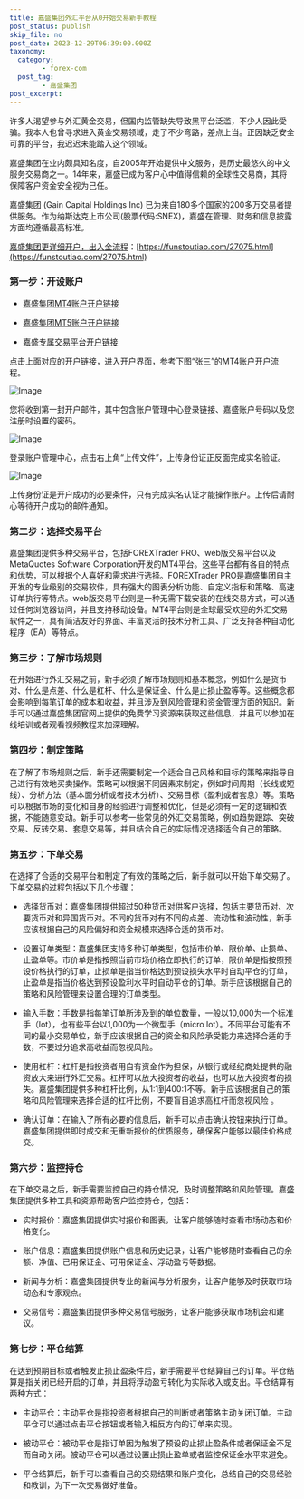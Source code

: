 ```yaml
---
title: 嘉盛集团外汇平台从0开始交易新手教程
post_status: publish
skip_file: no
post_date: 2023-12-29T06:39:00.000Z
taxonomy:
  category:
        - forex-com
  post_tag:
        - 嘉盛集团
post_excerpt: 
---
```

许多人渴望参与外汇黄金交易，但国内监管缺失导致黑平台泛滥，不少人因此受骗。我本人也曾寻求进入黄金交易领域，走了不少弯路，差点上当。正因缺乏安全可靠的平台，我迟迟未能踏入这个领域。

嘉盛集团在业内颇具知名度，自2005年开始提供中文服务，是历史最悠久的中文服务交易商之一。14年来，嘉盛已成为客户心中值得信赖的全球性交易商，其将保障客户资金安全视为己任。

嘉盛集团 (Gain Capital Holdings Inc) 已为来自180多个国家的200多万交易者提供服务。作为纳斯达克上市公司(股票代码:SNEX)，嘉盛在管理、财务和信息披露方面均遵循最高标准。

[嘉盛集团更详细开户，出入金流程](https://funstoutiao.com/27075.html)：[https://funstoutiao.com/27075.html](https://funstoutiao.com/27075.html)

### 第一步：开设账户

* [嘉盛集团MT4账户开户链接](https://s.ssgg.net/jsmt4)

* [嘉盛集团MT5账户开户链接](https://s.ssgg.net/jsmt5)

* [嘉盛专属交易平台开户链接](https://s.ssgg.net/js)

点击上面对应的开户链接，进入开户界面，参考下图“张三”的MT4账户开户流程。

![Image](https://prod-files-secure.s3.us-west-2.amazonaws.com/39ed1227-6d7d-4570-be36-9ccd4a2c4241/7a167aea-686b-400d-af59-4e18eb607a40/640.png?X-Amz-Algorithm=AWS4-HMAC-SHA256&X-Amz-Content-Sha256=UNSIGNED-PAYLOAD&X-Amz-Credential=ASIAZI2LB4664MARC3QQ%2F20250712%2Fus-west-2%2Fs3%2Faws4_request&X-Amz-Date=20250712T101308Z&X-Amz-Expires=3600&X-Amz-Security-Token=IQoJb3JpZ2luX2VjEOL%2F%2F%2F%2F%2F%2F%2F%2F%2F%2FwEaCXVzLXdlc3QtMiJGMEQCIBEdFCucduVI805sH6E3%2FgpFRBqDcR6Jp6CdrdoGwW0KAiBVE84%2FA6QCodGQZ3S2wiSYTxAeRv9TuG%2FTnluOWHk9KiqIBAjr%2F%2F%2F%2F%2F%2F%2F%2F%2F%2F8BEAAaDDYzNzQyMzE4MzgwNSIMH1L%2BW5ui%2B9z6hTmrKtwDxJMnN0yL5Wb5CbWNISobZE4FQzSZ6flT%2Bk9PrpMibOAiwOfQ30HmYV5ZdFE3brBfpjCwxhWKqioXs5fJWVH%2BGg6O%2BNojhDeNwjL7BQQiGIZ1nnCl2ayxUO1ZuQqJEcMT0JdSIYuFEMyYZhgs3jZjAYoAzcIAGCRHzuzTLmX5RwO5y0AB%2BBoe%2FJiKC7bl1%2FeeI%2B2TZnPruv4%2B7ugApBF5xA5jUUOOP87cl2QlQY5a13ZPv%2Fw6uICWnV%2Fp1DzZzMjCpkI7mmbD69gMrzFrmqiTYqGdStr%2BFJGzi%2FssbJNMGX%2BCrCsJCQfjddqY8Typ2xyh9TtpWaHdCBsCW7YHLXZmQMmEE663rR3cehVQGBB6uVsJdnLjsIydOxjjKLf%2FUZUqxH4890DwKeeBFyeFazgZHBOlqowKFNLk2T5NmbWgegSNhtmUwJyI2JvjXJNCLlrYrSqCYwZdbOXMdPsflmNHoR4IorKgi4a4Ei6SVdMkj15mRyKzpLqUIELvleIH9VC2AZil1AioGxCxZTjZ8ArdtGLjxEClPFSwHfcBAvYb%2FjKYFb7pyP9VAw3J7caTqAHsLlayWhvGno5v6FSJQCgTPhu7JkN0CbvQAZAbAHZWPiaMxWBVvLl7e5djoR4wseHIwwY6pgE0Z9sWsC%2FrVR2F%2BlGcXUVnTAghY3g9MRmk6JhvvnDUwSgt08IOvfEKVptd19%2Busmcn6TdKUV%2FdnKrUKM28OEqt29%2FwetOg7wjoLK95wcYidMLGqnEAEcKCwaYNymqMSw3I5ZbNY5otTOU4Zyjka7eF0l%2FfXjixDMdo6Hg5wB9NwhhNMofvk0YKQoDWitVvsBW0%2BvzdyAPgHPabqrNfSJad5kntt681&X-Amz-Signature=5212aaaa78855b5b7879aa484303003fa3e047cf4d92d7f6ceb41869949776b7&X-Amz-SignedHeaders=host&x-amz-checksum-mode=ENABLED&x-id=GetObject)

您将收到第一封开户邮件，其中包含账户管理中心登录链接、嘉盛账户号码以及您注册时设置的密码。

![Image](https://prod-files-secure.s3.us-west-2.amazonaws.com/39ed1227-6d7d-4570-be36-9ccd4a2c4241/eaa1c6b3-2877-4284-a0e1-530e222c27fb/image.png?X-Amz-Algorithm=AWS4-HMAC-SHA256&X-Amz-Content-Sha256=UNSIGNED-PAYLOAD&X-Amz-Credential=ASIAZI2LB4664MARC3QQ%2F20250712%2Fus-west-2%2Fs3%2Faws4_request&X-Amz-Date=20250712T101308Z&X-Amz-Expires=3600&X-Amz-Security-Token=IQoJb3JpZ2luX2VjEOL%2F%2F%2F%2F%2F%2F%2F%2F%2F%2FwEaCXVzLXdlc3QtMiJGMEQCIBEdFCucduVI805sH6E3%2FgpFRBqDcR6Jp6CdrdoGwW0KAiBVE84%2FA6QCodGQZ3S2wiSYTxAeRv9TuG%2FTnluOWHk9KiqIBAjr%2F%2F%2F%2F%2F%2F%2F%2F%2F%2F8BEAAaDDYzNzQyMzE4MzgwNSIMH1L%2BW5ui%2B9z6hTmrKtwDxJMnN0yL5Wb5CbWNISobZE4FQzSZ6flT%2Bk9PrpMibOAiwOfQ30HmYV5ZdFE3brBfpjCwxhWKqioXs5fJWVH%2BGg6O%2BNojhDeNwjL7BQQiGIZ1nnCl2ayxUO1ZuQqJEcMT0JdSIYuFEMyYZhgs3jZjAYoAzcIAGCRHzuzTLmX5RwO5y0AB%2BBoe%2FJiKC7bl1%2FeeI%2B2TZnPruv4%2B7ugApBF5xA5jUUOOP87cl2QlQY5a13ZPv%2Fw6uICWnV%2Fp1DzZzMjCpkI7mmbD69gMrzFrmqiTYqGdStr%2BFJGzi%2FssbJNMGX%2BCrCsJCQfjddqY8Typ2xyh9TtpWaHdCBsCW7YHLXZmQMmEE663rR3cehVQGBB6uVsJdnLjsIydOxjjKLf%2FUZUqxH4890DwKeeBFyeFazgZHBOlqowKFNLk2T5NmbWgegSNhtmUwJyI2JvjXJNCLlrYrSqCYwZdbOXMdPsflmNHoR4IorKgi4a4Ei6SVdMkj15mRyKzpLqUIELvleIH9VC2AZil1AioGxCxZTjZ8ArdtGLjxEClPFSwHfcBAvYb%2FjKYFb7pyP9VAw3J7caTqAHsLlayWhvGno5v6FSJQCgTPhu7JkN0CbvQAZAbAHZWPiaMxWBVvLl7e5djoR4wseHIwwY6pgE0Z9sWsC%2FrVR2F%2BlGcXUVnTAghY3g9MRmk6JhvvnDUwSgt08IOvfEKVptd19%2Busmcn6TdKUV%2FdnKrUKM28OEqt29%2FwetOg7wjoLK95wcYidMLGqnEAEcKCwaYNymqMSw3I5ZbNY5otTOU4Zyjka7eF0l%2FfXjixDMdo6Hg5wB9NwhhNMofvk0YKQoDWitVvsBW0%2BvzdyAPgHPabqrNfSJad5kntt681&X-Amz-Signature=34b603148972e80dbd38abffffe2478b299b19a409d4b0feba6aca0d7d1c7f90&X-Amz-SignedHeaders=host&x-amz-checksum-mode=ENABLED&x-id=GetObject)

登录账户管理中心，点击右上角“上传文件”，上传身份证正反面完成实名验证。

![Image](https://prod-files-secure.s3.us-west-2.amazonaws.com/39ed1227-6d7d-4570-be36-9ccd4a2c4241/54090639-09fc-46b4-a135-e0289f707147/image.png?X-Amz-Algorithm=AWS4-HMAC-SHA256&X-Amz-Content-Sha256=UNSIGNED-PAYLOAD&X-Amz-Credential=ASIAZI2LB4664MARC3QQ%2F20250712%2Fus-west-2%2Fs3%2Faws4_request&X-Amz-Date=20250712T101308Z&X-Amz-Expires=3600&X-Amz-Security-Token=IQoJb3JpZ2luX2VjEOL%2F%2F%2F%2F%2F%2F%2F%2F%2F%2FwEaCXVzLXdlc3QtMiJGMEQCIBEdFCucduVI805sH6E3%2FgpFRBqDcR6Jp6CdrdoGwW0KAiBVE84%2FA6QCodGQZ3S2wiSYTxAeRv9TuG%2FTnluOWHk9KiqIBAjr%2F%2F%2F%2F%2F%2F%2F%2F%2F%2F8BEAAaDDYzNzQyMzE4MzgwNSIMH1L%2BW5ui%2B9z6hTmrKtwDxJMnN0yL5Wb5CbWNISobZE4FQzSZ6flT%2Bk9PrpMibOAiwOfQ30HmYV5ZdFE3brBfpjCwxhWKqioXs5fJWVH%2BGg6O%2BNojhDeNwjL7BQQiGIZ1nnCl2ayxUO1ZuQqJEcMT0JdSIYuFEMyYZhgs3jZjAYoAzcIAGCRHzuzTLmX5RwO5y0AB%2BBoe%2FJiKC7bl1%2FeeI%2B2TZnPruv4%2B7ugApBF5xA5jUUOOP87cl2QlQY5a13ZPv%2Fw6uICWnV%2Fp1DzZzMjCpkI7mmbD69gMrzFrmqiTYqGdStr%2BFJGzi%2FssbJNMGX%2BCrCsJCQfjddqY8Typ2xyh9TtpWaHdCBsCW7YHLXZmQMmEE663rR3cehVQGBB6uVsJdnLjsIydOxjjKLf%2FUZUqxH4890DwKeeBFyeFazgZHBOlqowKFNLk2T5NmbWgegSNhtmUwJyI2JvjXJNCLlrYrSqCYwZdbOXMdPsflmNHoR4IorKgi4a4Ei6SVdMkj15mRyKzpLqUIELvleIH9VC2AZil1AioGxCxZTjZ8ArdtGLjxEClPFSwHfcBAvYb%2FjKYFb7pyP9VAw3J7caTqAHsLlayWhvGno5v6FSJQCgTPhu7JkN0CbvQAZAbAHZWPiaMxWBVvLl7e5djoR4wseHIwwY6pgE0Z9sWsC%2FrVR2F%2BlGcXUVnTAghY3g9MRmk6JhvvnDUwSgt08IOvfEKVptd19%2Busmcn6TdKUV%2FdnKrUKM28OEqt29%2FwetOg7wjoLK95wcYidMLGqnEAEcKCwaYNymqMSw3I5ZbNY5otTOU4Zyjka7eF0l%2FfXjixDMdo6Hg5wB9NwhhNMofvk0YKQoDWitVvsBW0%2BvzdyAPgHPabqrNfSJad5kntt681&X-Amz-Signature=99818c3459953c84ac06ecccae27b3ea753eb7818d737634b506043a57cf7507&X-Amz-SignedHeaders=host&x-amz-checksum-mode=ENABLED&x-id=GetObject)

上传身份证是开户成功的必要条件，只有完成实名认证才能操作账户。上传后请耐心等待开户成功的邮件通知。

### 第二步：选择交易平台

嘉盛集团提供多种交易平台，包括FOREXTrader PRO、web版交易平台以及MetaQuotes Software Corporation开发的MT4平台。这些平台都有各自的特点和优势，可以根据个人喜好和需求进行选择。FOREXTrader PRO是嘉盛集团自主开发的专业级别的交易软件，具有强大的图表分析功能、自定义指标和策略、高速订单执行等特点。web版交易平台则是一种无需下载安装的在线交易方式，可以通过任何浏览器访问，并且支持移动设备。MT4平台则是全球最受欢迎的外汇交易软件之一，具有简洁友好的界面、丰富灵活的技术分析工具、广泛支持各种自动化程序（EA）等特点。

### 第三步：了解市场规则

在开始进行外汇交易之前，新手必须了解市场规则和基本概念，例如什么是货币对、什么是点差、什么是杠杆、什么是保证金、什么是止损止盈等等。这些概念都会影响到每笔订单的成本和收益，并且涉及到风险管理和资金管理方面的知识。新手可以通过嘉盛集团官网上提供的免费学习资源来获取这些信息，并且可以参加在线培训或者观看视频教程来加深理解。

### 第四步：制定策略

在了解了市场规则之后，新手还需要制定一个适合自己风格和目标的策略来指导自己进行有效地买卖操作。策略可以根据不同因素来制定，例如时间周期（长线或短线）、分析方法（基本面分析或者技术分析）、交易目标（盈利或者套息）等。策略可以根据市场的变化和自身的经验进行调整和优化，但是必须有一定的逻辑和依据，不能随意变动。新手可以参考一些常见的外汇交易策略，例如趋势跟踪、突破交易、反转交易、套息交易等，并且结合自己的实际情况选择适合自己的策略。

### 第五步：下单交易

在选择了合适的交易平台和制定了有效的策略之后，新手就可以开始下单交易了。下单交易的过程包括以下几个步骤：

* 选择货币对：嘉盛集团提供超过50种货币对供客户选择，包括主要货币对、次要货币对和异国货币对。不同的货币对有不同的点差、流动性和波动性，新手应该根据自己的风险偏好和资金规模来选择合适的货币对。

* 设置订单类型：嘉盛集团支持多种订单类型，包括市价单、限价单、止损单、止盈单等。市价单是指按照当前市场价格立即执行的订单，限价单是指按照预设价格执行的订单，止损单是指当价格达到预设损失水平时自动平仓的订单，止盈单是指当价格达到预设盈利水平时自动平仓的订单。新手应该根据自己的策略和风险管理来设置合理的订单类型。

* 输入手数：手数是指每笔订单所涉及到的单位数量，一般以10,000为一个标准手（lot），也有些平台以1,000为一个微型手（micro lot）。不同平台可能有不同的最小交易单位，新手应该根据自己的资金和风险承受能力来选择合适的手数，不要过分追求高收益而忽视风险。

* 使用杠杆：杠杆是指投资者用自有资金作为担保，从银行或经纪商处提供的融资放大来进行外汇交易。杠杆可以放大投资者的收益，也可以放大投资者的损失。嘉盛集团提供多种杠杆比例，从1:1到400:1不等。新手应该根据自己的策略和风险管理来选择合适的杠杆比例，不要盲目追求高杠杆而忽视风险 。

* 确认订单：在输入了所有必要的信息后，新手可以点击确认按钮来执行订单。嘉盛集团提供即时成交和无重新报价的优质服务，确保客户能够以最佳价格成交。

### 第六步：监控持仓

在下单交易之后，新手需要监控自己的持仓情况，及时调整策略和风险管理。嘉盛集团提供多种工具和资源帮助客户监控持仓，包括：

* 实时报价：嘉盛集团提供实时报价和图表，让客户能够随时查看市场动态和价格变化。

* 账户信息：嘉盛集团提供账户信息和历史记录，让客户能够随时查看自己的余额、净值、已用保证金、可用保证金、浮动盈亏等数据。

* 新闻与分析：嘉盛集团提供专业的新闻与分析服务，让客户能够及时获取市场动态和专家观点。

* 交易信号：嘉盛集团提供多种交易信号服务，让客户能够获取市场机会和建议。

### 第七步：平仓结算

在达到预期目标或者触发止损止盈条件后，新手需要平仓结算自己的订单。平仓结算是指关闭已经开启的订单，并且将浮动盈亏转化为实际收入或支出。平仓结算有两种方式：

* 主动平仓：主动平仓是指投资者根据自己的判断或者策略主动关闭订单。主动平仓可以通过点击平仓按钮或者输入相反方向的订单来实现。

* 被动平仓：被动平仓是指订单因为触发了预设的止损止盈条件或者保证金不足而自动关闭。被动平仓可以通过设置止损止盈单或者监控保证金水平来避免。

* 平仓结算后，新手可以查看自己的交易结果和账户变化，总结自己的交易经验和教训，为下一次交易做好准备。
